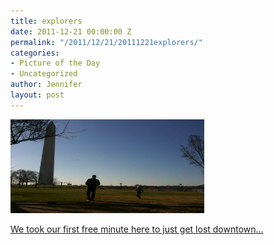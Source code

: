 ```yaml
---
title: explorers
date: 2011-12-21 00:00:00 Z
permalink: "/2011/12/21/20111221explorers/"
categories:
- Picture of the Day
- Uncategorized
author: Jennifer
layout: post
---
```


[<img title="IMG_0409" height="150" alt="" width="310" class="alignnone size-thumbnail wp-image-1288" src="/assets/images/explorers/1324492435000-missing.jpg" />](http://www.flickr.com/photos/jenniferandJennifers_photos/sets/72157628692402457/)

[We took our first free minute here to just get lost downtown&#8230;](http://www.flickr.com/photos/jenniferandJennifers_photos/sets/72157628692402457/)
